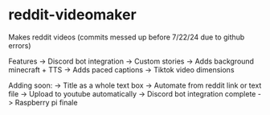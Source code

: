 # reddit-videomaker
 Makes reddit videos (commits messed up before 7/22/24 due to github errors)

Features
-> Discord bot integration
-> Custom stories
-> Adds background minecraft + TTS
-> Adds paced captions
-> Tiktok video dimensions

Adding soon:
-> Title as a whole text box
-> Automate from reddit link or text file
-> Upload to youtube automatically
-> Discord bot integration complete
-> Raspberry pi finale